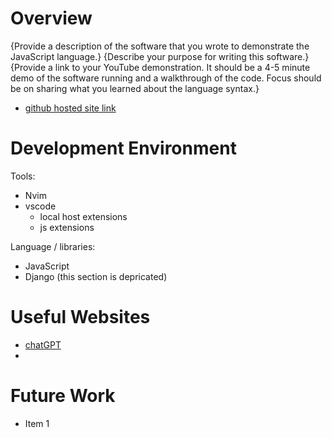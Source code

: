 # Overview

{Provide a description of the software that you wrote to demonstrate the JavaScript language.}
{Describe your purpose for writing this software.}
{Provide a link to your YouTube demonstration. It should be a 4-5 minute demo of the software running and a walkthrough of the code. Focus should be on sharing what you learned about the language syntax.}

- [github hosted  site link](https://calvinbullock.github.io/ZombieSeige/)

# Development Environment
Tools:
- Nvim
- vscode
    - local host extensions 
    - js extensions

Language / libraries:
- JavaScript
- Django (this section is depricated)

# Useful Websites

- [chatGPT](https://chat.openai.com/auth/login)
- []()

# Future Work
- Item 1
